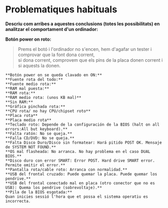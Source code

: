 # Problematiques habituals # 
**Descriu com arribes a aquestes conclusions (totes les possibilitats) en analitzar el comportament d'un ordinador:**

   **Botón power on roto:**  
   > Prems el botó i l'ordinador no s'encen, hem d'agafar un tester i comprovar que la font dona corrent,  
    si dona corrent, comprovem que els pins de la placa donen corrent i si aquests la donen.  
    
    **Botón power on se queda clavado en ON:**  
    **Fuente rota del todo:**  
    **Fuente medio rota:**  
    **RAM mal puesta:**  
    **RAM rota:**  
    **RAM medio rota: (unos KB mal)**  
    **Sin RAM:**  
    **Gráfica pinchada rota:**  
    **CPU rota/ no hay CPU/chipset roto**  
    **Placa rota**  
    **Placa medio rota**  
    **Teclado roto: Depende de la configuración de la BIOS (halt on all errors:All but keyboard).**  
    **Falta ratón: No se queja.**  
    **Falla CD/DVD: No se queja.**  
    **Falta Disco Duro/Disco sin formatear: Hará pitido POST OK. Mensaje de SYSTEM NOT FOUND.**  
    **OS mal flasheada: No arranca. No hay problema en el caso DUAL BIOS.**  
    **Disco duro con error SMART: Error POST. Hard drive SMART error. Permite omitir el error.**  
    **Pantalla rota/cable roto: Arranca con normalidad.**  
    **USB del frontal cruzado: Puede quemar la placa. Puede quemar los pendrive.**  
    **USB del frontal conectado mal en placa (otro conector que no es USB): Quema los pendrive (sobrevoltaje).**  
    **Pila de la BIOS esgotada:**  
    Quan inicies sessió l'hora que et possa el sistema operatiu es incorrecta.

